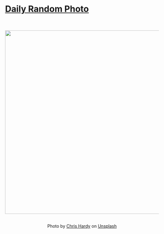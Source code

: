 # [Daily Random Photo](https://www.dailyrandomphoto.com/)

<div align="center">
  <br>
  <br>
  <a href="https://www.dailyrandomphoto.com/p/2022/2022-04-15/"><img src="https://images.unsplash.com/photo-1599623560574-39d485900c95?crop=entropy&cs=tinysrgb&fit=max&fm=jpg&ixid=Mnw3NzUwOHwwfDF8cmFuZG9tfHx8fHx8fHx8MTY0OTk4MjQ3NQ&ixlib=rb-1.2.1&q=80&w=1080" width="600px"></a>
  <br>
  <br>
  <p class="has-text-grey">Photo by <a href="https://unsplash.com/@chrishardyphotography?utm_source=Daily%20Random%20Photo&amp;utm_medium=referral" target="_blank" rel="noopener noreferrer">Chris Hardy</a> on <a href="https://unsplash.com/photos/H5Ffv4I5ZMI?utm_source=Daily%20Random%20Photo&amp;utm_medium=referral" target="_blank" rel="noopener noreferrer">Unsplash</a></p>
</div>
